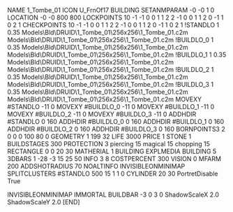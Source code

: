 NAME 1_Tombe_01
ICON U_FrnOf17
BUILDING
SETANMPARAM -0 -0 1 0
LOCATION -0 -0 800 800
LOCKPOINTS   10 -1 -1 0 0 1 1 2 2    -1 0 0 1 1 2   0 -1 1 0 2 1 
CHECKPOINTS  10 -1 -1 0 0 1 1 2 2    -1 0 0 1 1 2   0 -1 1 0 2 1 
!STANDLO      1 0.35 Models\Bld\DRUID\1_Tombe_01\256x256\1_Tombe_01.c2m Models\Bld\DRUID\1_Tombe_01\256x256\1_Tombe_01.c2m
!BUILDLO_0    1 0.35 Models\Bld\DRUID\1_Tombe_01\256x256\1_Tombe_01.c2m Models\Bld\DRUID\1_Tombe_01\256x256\1_Tombe_01.c2m
!BUILDLO_1    1 0.35 Models\Bld\DRUID\1_Tombe_01\256x256\1_Tombe_01.c2m Models\Bld\DRUID\1_Tombe_01\256x256\1_Tombe_01.c2m
!BUILDLO_2    1 0.35 Models\Bld\DRUID\1_Tombe_01\256x256\1_Tombe_01.c2m Models\Bld\DRUID\1_Tombe_01\256x256\1_Tombe_01.c2m
!BUILDLO_3    1 0.35 Models\Bld\DRUID\1_Tombe_01\256x256\1_Tombe_01.c2m Models\Bld\DRUID\1_Tombe_01\256x256\1_Tombe_01.c2m
MOVEXY #STANDLO   -11 0
MOVEXY #BUILDLO_0 -11 0
MOVEXY #BUILDLO_1 -11 0
MOVEXY #BUILDLO_2 -11 0
MOVEXY #BUILDLO_3 -11 0
ADDHDIR #STANDLO 0 160
ADDHDIR #BUILDLO_0 0 160
ADDHDIR #BUILDLO_1 0 160
ADDHDIR #BUILDLO_2 0 160
ADDHDIR #BUILDLO_3 0 160
BORNPOINTS3 2 0 0 0 100 80 0
GEOMETRY 1 199 32
LIFE     3000
PRICE 1 STONE 1
BUILDSTAGES 300
PROTECTION 3 piercing 15 magical 15 chopping 15
RECTANGLE    0 0 20 30
MATHERIAL 1 BUILDING
EXPLMEDIA BUILDING 5
3DBARS 1 -28 -3 15 25 50
INFO 3 8
COSTPERCENT 300
VISION 0
MFARM 200
ADDSHOTRADIUS 70
NOALTINFO
INVISIBLEONMINIMAP
SPLITCLUSTERS #STANDLO 500 15 1 1 0
CYLINDER 20 30
PortretDisable True

INVISIBLEONMINIMAP
IMMORTAL
BUILDBAR -3 0 3 0
ShadowScaleX 2.0
ShadowScaleY 2.0
[END]
